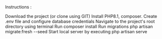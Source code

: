 Instructions :

Download the project (or clone using GIT)
Install PHP8.1, composer.
Create .env file and configure database credentials
Navigate to the project's root directory using terminal
Run composer install
Run migrations php artisan migrate:fresh --seed
Start local server by executing php artisan serve
